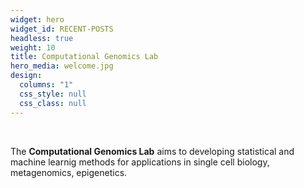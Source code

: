 ```yaml
---
widget: hero
widget_id: RECENT-POSTS
headless: true
weight: 10
title: Computational Genomics Lab
hero_media: welcome.jpg
design:
  columns: "1"
  css_style: null
  css_class: null
---
```

<br>

The **Computational Genomics Lab** aims to developing statistical and machine learnig methods for applications in single cell biology, metagenomics, epigenetics.